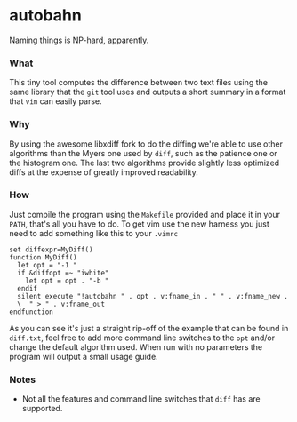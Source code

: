# autobahn
Naming things is NP-hard, apparently.

### What
This tiny tool computes the difference between two text files using the same
library that the `git` tool uses and outputs a short summary in a format that
`vim` can easily parse.

### Why
By using the awesome libxdiff fork to do the diffing we're able to use other
algorithms than the Myers one used by `diff`, such as the patience one or the
histogram one. The last two algorithms provide slightly less optimized diffs at
the expense of greatly improved readability.

### How
Just compile the program using the `Makefile` provided and place it in your
`PATH`, that's all you have to do. To get vim use the new harness you just need
to add something like this to your `.vimrc`

```vim
set diffexpr=MyDiff()
function MyDiff()
  let opt = "-1 "
  if &diffopt =~ "iwhite"
    let opt = opt . "-b "
  endif
  silent execute "!autobahn " . opt . v:fname_in . " " . v:fname_new .
  \  " > " . v:fname_out
endfunction
```

As you can see it's just a straight rip-off of the example that can be found in
`diff.txt`, feel free to add more command line switches to the `opt` and/or
change the default algorithm used. When run with no parameters the program will
output a small usage guide.

### Notes

- Not all the features and command line switches that `diff` has are supported.
